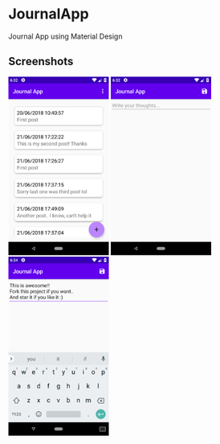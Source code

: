 # JournalApp
Journal App using Material Design

## Screenshots
<img src="screenshots/a.png" width="200"> <img src="screenshots/b.png" width="200"> <img src="screenshots/c.png" width="200">
